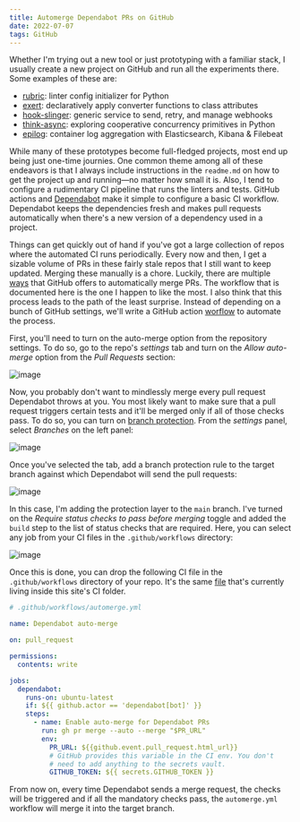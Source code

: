 ```yaml
---
title: Automerge Dependabot PRs on GitHub
date: 2022-07-07
tags: GitHub
---
```


Whether I'm trying out a new tool or just prototyping with a familiar stack, I usually
create a new project on GitHub and run all the experiments there. Some examples of these
are:

* [rubric][1]: linter config initializer for Python
* [exert][2]: declaratively apply converter functions to class attributes
* [hook-slinger][3]: generic service to send, retry, and manage webhooks
* [think-async][4]: exploring cooperative concurrency primitives in Python
* [epilog][5]: container log aggregation with Elasticsearch, Kibana & Filebeat

While many of these prototypes become full-fledged projects, most end up being just
one-time journies. One common theme among all of these endeavors is that I always
include instructions in the `readme.md` on how to get the project up and running—no matter how small it is. Also, I tend to configure a rudimentary CI pipeline that runs
the linters and tests. GitHub actions and [Dependabot][6] make it simple to configure a
basic CI workflow. Dependabot keeps the dependencies fresh and makes pull requests
automatically when there's a new version of a dependency used in a project.

Things can get quickly out of hand if you've got a large collection of repos where
the automated CI runs periodically. Every now and then, I get a sizable volume of PRs in
these fairly stale repos that I still want to keep updated. Merging these manually is
a chore. Luckily, there are multiple [ways][7] that GitHub offers to automatically merge
PRs. The workflow that is documented here is the one I happen to like the most. I also
think that this process leads to the path of the least surprise. Instead of depending on
a bunch of GitHub settings, we'll write a GitHub action [worflow][8] to automate the process.

First, you'll need to turn on the auto-merge option from the repository settings. To do
so, go to the repo's *settings* tab and turn on the *Allow auto-merge* option from the
*Pull Requests* section:

![image](https://user-images.githubusercontent.com/30027932/178368689-4766f2d3-86ed-4287-b058-6edfeecba66a.png)


Now, you probably don't want to mindlessly merge every pull request Dependabot throws at
you. You most likely want to make sure that a pull request triggers certain tests and it'll be merged only if all of those checks pass. To do so, you can turn on
[branch protection][9]. From the *settings* panel, select *Branches* on the left panel:

![image](https://user-images.githubusercontent.com/30027932/177646826-f07b6ad0-9df7-42cd-ab70-c74a1ec31059.png)

Once you've selected the tab, add a branch protection rule to the target branch against
which Dependabot will send the pull requests:

![image](https://user-images.githubusercontent.com/30027932/177646967-36ba6b6d-861f-44d6-9a91-b5f5f3a3ce45.png)

In this case, I'm adding the protection layer to the `main` branch. I've turned on the
*Require status checks to pass before merging* toggle and added the `build` step to the
list of status checks that are required. Here, you can select any job from your CI files
in the `.github/workflows` directory:

![image](https://user-images.githubusercontent.com/30027932/177647370-012d0162-d80b-4f12-9ac7-b7a6da024735.png)

Once this is done, you can drop the following CI file in the `.github/workflows`
directory of your repo. It's the same [file][10] that's currently living inside this
site's CI folder.

```yaml
# .github/workflows/automerge.yml

name: Dependabot auto-merge

on: pull_request

permissions:
  contents: write

jobs:
  dependabot:
    runs-on: ubuntu-latest
    if: ${{ github.actor == 'dependabot[bot]' }}
    steps:
      - name: Enable auto-merge for Dependabot PRs
        run: gh pr merge --auto --merge "$PR_URL"
        env:
          PR_URL: ${{github.event.pull_request.html_url}}
          # GitHub provides this variable in the CI env. You don't
          # need to add anything to the secrets vault.
          GITHUB_TOKEN: ${{ secrets.GITHUB_TOKEN }}
```

From now on, every time Dependabot sends a merge request, the checks will be triggered
and if all the mandatory checks pass, the `automerge.yml` workflow will merge it into
the target branch.


[1]: https://github.com/rednafi/rubric
[2]: https://github.com/rednafi/exert
[3]: https://github.com/rednafi/hook-slinger
[4]: https://github.com/rednafi/think-async
[5]: https://github.com/rednafi/epilog
[6]: https://docs.github.com/en/code-security/dependabot/dependabot-security-updates/configuring-dependabot-security-updates
[7]: https://docs.github.com/en/pull-requests/collaborating-with-pull-requests/incorporating-changes-from-a-pull-request/automatically-merging-a-pull-request
[8]: https://docs.github.com/en/code-security/dependabot/working-with-dependabot/automating-dependabot-with-github-actions#enable-auto-merge-on-a-pull-request
[9]: https://docs.github.com/en/repositories/configuring-branches-and-merges-in-your-repository/defining-the-mergeability-of-pull-requests/about-protected-branches
[10]: https://github.com/rednafi/reflections/blob/master/.github/workflows/automerge.yml
